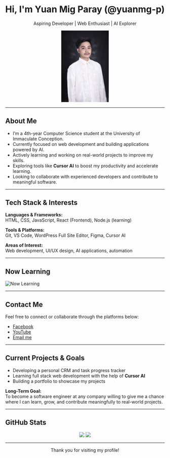 <h1 align="center">Hi, I'm Yuan Mig Paray (@yuanmg-p)</h1>

<p align="center">
  Aspiring Developer | Web Enthusiast | AI Explorer
</p>

<p align="center">
  <img src="https://github.com/yuanmg-p/yuanmg-p/blob/main/gradphoto.jpg?raw=true" width="150" alt="Profile image" />

</p>

---

## About Me

- I’m a 4th-year Computer Science student at the University of Immaculate Conception.
- Currently focused on web development and building applications powered by AI.
- Actively learning and working on real-world projects to improve my skills.
- Exploring tools like **Cursor AI** to boost my productivity and accelerate learning.
- Looking to collaborate with experienced developers and contribute to meaningful software.

---

## Tech Stack & Interests

**Languages & Frameworks:**  
HTML, CSS, JavaScript, React (Frontend), Node.js (learning)  

**Tools & Platforms:**  
Git, VS Code, WordPress Full Site Editor, Figma, Cursor AI  

**Areas of Interest:**  
Web development, UI/UX design, AI applications, automation

---

## Now Learning

![Now Learning](https://img.shields.io/badge/Learning-Full%20Stack%20Development-blue?style=for-the-badge)

---

## Contact Me

Feel free to connect or collaborate through the platforms below:

- [Facebook](https://www.facebook.com/Macooy19)
- [YouTube](https://www.youtube.com/channel/UCEfPW0Sqcox2XzWh6IM7DA)
- [Email me](mailto:yuanmig19@gmail.com)

---

## Current Projects & Goals

- Developing a personal CRM and task progress tracker  
- Learning full stack web development with the help of **Cursor AI**  
- Building a portfolio to showcase my projects  

**Long-Term Goal:**  
To become a software engineer at any company willing to give me a chance where I can learn, grow, and contribute meaningfully to real-world projects.

---

## GitHub Stats

<p align="center">
  <img src="https://github-readme-stats.vercel.app/api?username=yuanmg-p&show_icons=true&theme=default" width="48%" />
  <img src="https://github-readme-stats.vercel.app/api/top-langs/?username=yuanmg-p&layout=compact&theme=default" width="48%" />
</p>

---

<p align="center">
  Thank you for visiting my profile!
</p>
